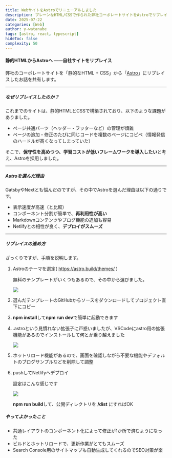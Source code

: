 ```yaml
---
title: WebサイトをAstroでリニューアルしました
description: プレーンなHTML/CSSで作られた弊社コーポレートサイトをAstroでリプレイスしてみました。
date: 2025-07-22
categories: [Web]
author: y-watanabe
tags: [astro, react, typescript]
hideToc: false
complexity: 50
---
```


#### 静的HTMLからAstroへ ——自社サイトをリプレイス

弊社のコーポレートサイトを「静的なHTML + CSS」から「[Astro](https://astro.build/)」にリプレイスしたお話を共有します。

---

##### なぜリプレイスしたのか？

これまでのサイトは、静的HTMLとCSSで構築されており、以下のような課題がありました。

- ページ共通パーツ（ヘッダー・フッターなど）の管理が煩雑
- ページの追加・修正のたびに同じコードを複数のページにコピペ（情報発信のハードルが高くなってしまっていた）

そこで、**保守性を高めつつ、学習コストが低いフレームワークを導入したい**と考え、Astroを採用しました。

---

##### Astroを選んだ理由

GatsbyやNextとも悩んだのですが、その中でAstroを選んだ理由は以下の通りです。

- 表示速度が高速（と比較）
- コンポーネント分割が簡単で、**再利用性が高い**
- Markdownコンテンツやブログ機能の追加も容易
- Netlifyとの相性が良く、**デプロイがスムーズ**

---

##### リプレイスの進め方

ざっくりですが、手順を説明します。

1. Astroのテーマを選定( https://astro.build/themes/ )

    無料のテンプレートがいくつもあるので、その中から選びました。

    <img src="/images/blog/astro-replace/img01.png" class="blog-image">

2. 選んだテンプレートのGitHubからソースをダウンロードしてプロジェクト直下にコピー

3. **npm install**して**npm run dev**で簡単に起動できます

4. .astroという見慣れない拡張子に戸惑いましたが、VSCodeにastro用の拡張機能があるのでインストールして何とか乗り越えました

    <img src="/images/blog/astro-replace/img02.png" style="max-height: 150px;"  class="blog-image">


5. ホットリロード機能があるので、画面を確認しながら不要な機能やデフォルトのブログサンプルなどを削除して調整

6. pushしてNetlifyへデプロイ

    設定はこんな感じです

    <img src="/images/blog/astro-replace/img03.png" style="max-height: 200px;"  class="blog-image">

    **npm run build**して、公開ディレクトリを **/dist** にすればOK

##### やってよかったこと

- 共通レイアウトのコンポーネント化によって修正が1か所で済むようになった
- ビルドとホットリロードで、更新作業がとてもスムーズ
- Search Console用のサイトマップも自動生成してくれるのでSEO対策が楽
